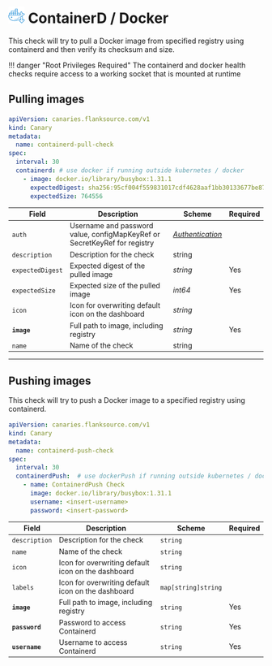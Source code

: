 
# <img src='https://raw.githubusercontent.com/flanksource/flanksource-ui/main/src/icons/containerdPull.svg' style='height: 32px'/>  ContainerD / Docker

This check will try to pull a Docker image from specified registry using containerd and then verify its checksum and size.

!!! danger "Root Privileges Required"
    The containerd and docker health checks require access to a working socket that is mounted at runtime

## Pulling images

```yaml
apiVersion: canaries.flanksource.com/v1
kind: Canary
metadata:
  name: containerd-pull-check
spec:
  interval: 30
  containerd: # use docker if running outside kubernetes / docker
    - image: docker.io/library/busybox:1.31.1
      expectedDigest: sha256:95cf004f559831017cdf4628aaf1bb30133677be8702a8c5f2994629f637a209
      expectedSize: 764556

```

| Field            | Description                                                  | Scheme                                            | Required |
| ---------------- | ------------------------------------------------------------ | ------------------------------------------------- | -------- |
| `auth`           | Username and password value, configMapKeyRef or SecretKeyRef for registry | [_Authentication_](../concepts/authentication.md) |          |
| `description`    | Description for the check                                    | string                                            |          |
| `expectedDigest` | Expected digest of the pulled image                          | _string_                                          | Yes      |
| `expectedSize`   | Expected size of the pulled image                            | _int64_                                           | Yes      |
| `icon`           | Icon for overwriting default icon on the dashboard           | _string_                                          |          |
| **`image`**      | Full path to image, including registry                       | _string_                                          | Yes      |
| `name`           | Name of the check                                            | string                                            |          |

---

## Pushing images

This check will try to push a Docker image to a specified registry using containerd.

```yaml
apiVersion: canaries.flanksource.com/v1
kind: Canary
metadata:
  name: containerd-push-check
spec:
  interval: 30
  containerdPush:  # use dockerPush if running outside kubernetes / docker
    - name: ContainerdPush Check
      image: docker.io/library/busybox:1.31.1
      username: <insert-username>
      password: <insert-password>
```

| Field          | Description                                        | Scheme              | Required |
| -------------- | -------------------------------------------------- | ------------------- | -------- |
| `description`  | Description for the check                          | `string`            |          |
| `name`         | Name of the check                                  | `string`            |          |
| `icon`         | Icon for overwriting default icon on the dashboard | `string`            |          |
| `labels`       | Icon for overwriting default icon on the dashboard | `map[string]string` |          |
| **`image`**    | Full path to image, including registry             | `string`            | Yes      |
| **`password`** | Password to access Containerd                      | `string`            | Yes      |
| **`username`** | Username to access Containerd                      | `string`            | Yes      |
